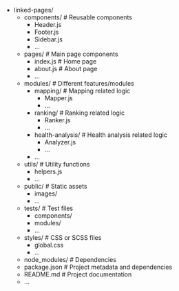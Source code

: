 - linked-pages/
    - components/             # Reusable components
        - Header.js
        - Footer.js
        - Sidebar.js
        - ...
    - pages/                  # Main page components
        - index.js              # Home page
        - about.js              # About page
        - ...
    - modules/                # Different features/modules
        - mapping/              # Mapping related logic
            - Mapper.js
            - ...
        - ranking/              # Ranking related logic
            - Ranker.js
            - ...
        - health-analysis/      # Health analysis related logic
            - Analyzer.js
            - ...
        - ...
    - utils/                  # Utility functions
        - helpers.js
        - ...
    - public/                 # Static assets
        - images/
        - ...
    - tests/                  # Test files
        - components/
        - modules/
        - ...
    - styles/                 # CSS or SCSS files
        - global.css
        - ...
    - node_modules/           # Dependencies
    - package.json            # Project metadata and dependencies
    - README.md               # Project documentation
    - ...
